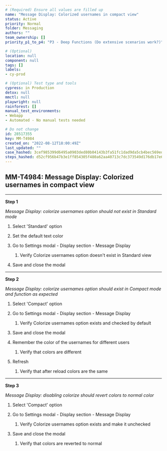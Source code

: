 ```yaml
---
# (Required) Ensure all values are filled up
name: "Message Display: Colorized usernames in compact view"
status: Active
priority: Normal
folder: Messaging
authors: ""
team_ownership: []
priority_p1_to_p4: "P3 - Deep Functions (Do extensive scenarios work?)"

# (Optional)
location: null
component: null
tags: []
labels: 
- cy-prod

# (Optional) Test type and tools
cypress: in Production
detox: null
mmctl: null
playwright: null
rainforest: []
manual_test_environments: 
- Webapp
- Automated - No manual tests needed

# Do not change
id: 28517355
key: MM-T4984
created_on: "2022-08-12T18:00:49Z"
last_updated: ""
case_hashed: 3cef985399d6495a0903ded80b04143b3fa51fc1dad9da5cb4bec569ed19490293898f0072d4b143366c0a352b4466a0
steps_hashed: d52cf956b47b3e1ff854305f480a62aa40713c7dc373549d176db17e66f01e0ab85c0f5a9570f7a7709eae4368c7ac40
---
```


<!-- (Auto-generated) Based on frontmatter's "key" and "name" -->

## MM-T4984: Message Display: Colorized usernames in compact view

---

**Step 1**

_Message Display: colorize usernames option should not exist in Standard mode_

1. Select 'Standard' option

2. Set the default text color

3. Go to Settings modal - Display section - Message Display

   1. Verify Colorize usernames option doesn't exist in Standard view

4. Save and close the modal

---

**Step 2**

_Message Display: colorize usernames option should exist in Compact mode and function as expected_

1. Select 'Compact' option

2. Go to Settings modal - Display section - Message Display

   1. Verify Colorize usernames option exists and checked by default

3. Save and close the modal

4. Remember the color of the usernames for different users

   1. Verify that colors are different

5. Refresh

   1. Verify that after reload colors are the same

---

**Step 3**

_Message Display: disabling colorize should revert colors to normal color_

1. Select 'Compact' option

2. Go to Settings modal - Display section - Message Display

   1. Verify Colorize usernames option exists and make it unchecked

3. Save and close the modal

   1. Verify that colors are reverted to normal
